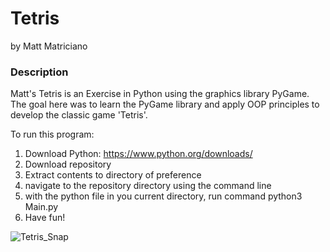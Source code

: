 # Tetris
by Matt Matriciano

### Description
Matt's Tetris is an Exercise in Python using the graphics library PyGame.
The goal here was to learn the PyGame library and apply OOP principles 
to develop the classic game 'Tetris'. 

To run this program:

1. Download Python: https://www.python.org/downloads/
2. Download repository
3. Extract contents to directory of preference
4. navigate to the repository directory using the command line
5. with the python file in you current directory, run command python3 Main.py
6. Have fun!
   
![Tetris_Snap](https://github.com/user-attachments/assets/f16f8c97-315d-4ac7-88d9-1bfbbdcaabbf)

